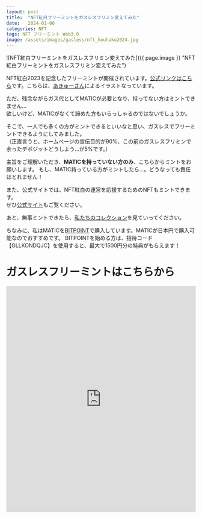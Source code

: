```yaml
---
layout: post
title:  "NFT紅白フリーミントをガスレスフリミン変えてみた"
date:   2024-01-06
categories: NFT
tags: NFT フリーミント Web3.0
image: /assets/images/gasless/nft_kouhaku2024.jpg
---
```


![NFT紅白フリーミントをガスレスフリミン変えてみた]({{ page.image }} "NFT紅白フリーミントをガスレスフリミン変えてみた")

NFT紅白2023を記念したフリーミントが開催されています。[公式リンクはこちら](https://jojima-george.com/kouhaku2023/mint#freemint)です。こちらは、[あきゅーさん](https://twitter.com/akyuuuu49)によるイラストなっています。

ただ、残念ながらガス代としてMATICが必要となり、持ってない方はミントできません…  
欲しいけど、MATICがなくて諦めた方もいらっしゃるのではないでしょうか。

そこで、一人でも多くの方がミントできるといいなと思い、ガスレスでフリーミントできるようにしてみました。  
（正直言うと、ホームページの宣伝目的が90%、この前のガスレスフリミンで余ったデポジットどうしよう…が5%です。）

主旨をご理解いただき、**MATICを持っていない方のみ**、こちらからミントをお願いします。
もし、MATIC持っている方がミントしたら…。どうなっても責任はとれません！

また、公式サイトでは、NFT紅白の運営を応援するためのNFTもミントできます。  
ぜひ[公式サイト](https://jojima-george.com/kouhaku2023/mint)もご覧ください。


あと、無事ミントできたら、[私たちのコレクション](https://opensea.io/collection/fashion-designer-a)を見ていってください。

ちなみに、私はMATICを[BITPOINT](https://www.bitpoint.co.jp/lp/referral/?invitationCd=GLLKONDQJC&afid=PaAKUxGd&argument=E4y65Xyx&dmai=a60e69a5d44eea)で購入しています。MATICが日本円で購入可能なのでおすすめです。
BITPOINTを始める方は、招待コード【GLLKONDQJC】を使用すると、最大で1500円分の特典がもらえます！


# ガスレスフリーミントはこちらから
<iframe
    src="https://embed.ipfscdn.io/ipfs/bafybeigdie2yyiazou7grjowoevmuip6akk33nqb55vrpezqdwfssrxyfy/erc1155.html?contract=0xC5E56DB591d361B03FE77825EDdbb9C133bE8Fb4&chain=%7B%22name%22%3A%22Polygon+Mainnet%22%2C%22chain%22%3A%22Polygon%22%2C%22rpc%22%3A%5B%22https%3A%2F%2Fpolygon.rpc.thirdweb.com%2F%24%7BTHIRDWEB_API_KEY%7D%22%5D%2C%22nativeCurrency%22%3A%7B%22name%22%3A%22MATIC%22%2C%22symbol%22%3A%22MATIC%22%2C%22decimals%22%3A18%7D%2C%22shortName%22%3A%22matic%22%2C%22chainId%22%3A137%2C%22testnet%22%3Afalse%2C%22slug%22%3A%22polygon%22%2C%22icon%22%3A%7B%22url%22%3A%22ipfs%3A%2F%2FQmcxZHpyJa8T4i63xqjPYrZ6tKrt55tZJpbXcjSDKuKaf9%2Fpolygon%2F512.png%22%2C%22width%22%3A512%2C%22height%22%3A512%2C%22format%22%3A%22png%22%7D%7D&clientId=1198a6e3bec7bba41a892c6436849dce&tokenId=1&relayUrl=https%3A%2F%2Fapi.defender.openzeppelin.com%2Fautotasks%2Fe0f35047-18b2-4b04-941b-c9808121e651%2Fruns%2Fwebhook%2Ff031778a-c7cf-43e7-a6a0-fcbf2bc5e50f%2FEUjh7d8foLxL9hooUmXn2Z&theme=light&primaryColor=pink"
    width="600px"
    height="600px"
    style="max-width:100%;"
    frameborder="0"
></iframe>
